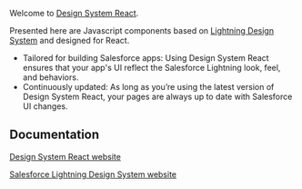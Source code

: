 
Welcome to [Design System React](https://react.lightningdesignsystem.com/).

Presented here are Javascript components based on [Lightning Design System](https://www.lightningdesignsystem.com/) and designed for React.

* Tailored for building Salesforce apps: Using Design System React ensures that your app's UI reflect the Salesforce Lightning look, feel, and behaviors.
* Continuously updated: As long as you’re using the latest version of Design System React, your pages are always up to date with Salesforce UI changes.

## Documentation

[Design System React website](https://react.lightningdesignsystem.com/)

[Salesforce Lightning Design System website](https://www.lightningdesignsystem.com/)

